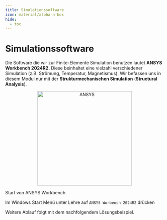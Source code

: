```yaml
---
title: Simulationssoftware
icon: material/alpha-a-box
hide:
  - toc
---
```



# Simulationssoftware

Die Software die wir zur Finite-Elemente Simulation benutzen lautet **ANSYS Workbench 2024R2.** Diese beinhaltet eine vielzahl verschiedener Simulation (z.B. Strömung, Temperatur, Magnetismus). Wir befassen uns in diesem Modul nur mit der **Strukturmechanischen Simulation** (**Structural Analysis**).

<figure style="text-align:center;">
    <img src="../images/ANSYS.png" alt="ANSYS" width="300">
</figure>

<div class="steps" markdown="1">

  <div class="step" >
    <p class="step-title" role="heading" aria-level="2">Start von ANSYS Workbench</p>
    <p>Im Windows Start Menü unter Lehre auf <code>ANSYS Worbench 2024R2</code> drücken</p>
  </div>

</div>

Weitere Ablauf folgt mit dem nachfolgendem Lösungsbeispiel.